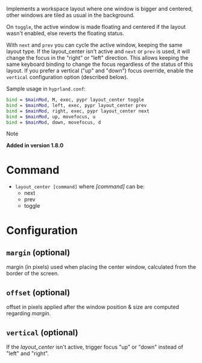 Implements a workspace layout where one window is bigger and centered,
other windows are tiled as usual in the background.

On `toggle`, the active window is made floating and centered if the layout wasn't enabled, else reverts the floating status.

With `next` and `prev` you can cycle the active window, keeping the same layout type.
If the layout_center isn't active and `next` or `prev` is used, it will change the focus in the "right" or "left" direction.
This allows keeping the same keyboard binding to change the focus regardless of the status of this layout.
If you prefer a vertical ("up" and "down") focus override, enable the `vertical` configuration option (described below).

Sample usage in `hyprland.conf`:
```sh
bind = $mainMod, M, exec, pypr layout_center toggle
bind = $mainMod, left, exec, pypr layout_center prev
bind = $mainMod, right, exec, pypr layout_center next
bind = $mainMod, up, movefocus, u
bind = $mainMod, down, movefocus, d
```

> [!note]
> **Added in version 1.8.0**

# Command

- `layout_center [command]` where *[command]* can be:
  - next
  - prev
  - toggle

# Configuration

## `margin` (optional)

margin (in pixels) used when placing the center window, calculated from the border of the screen.

## `offset` (optional)

offset in pixels applied after the window position & size are computed regarding *margin*.

## `vertical` (optional)

If the *layout_center* isn't active, trigger focus "up" or "down" instead of "left" and "right".

